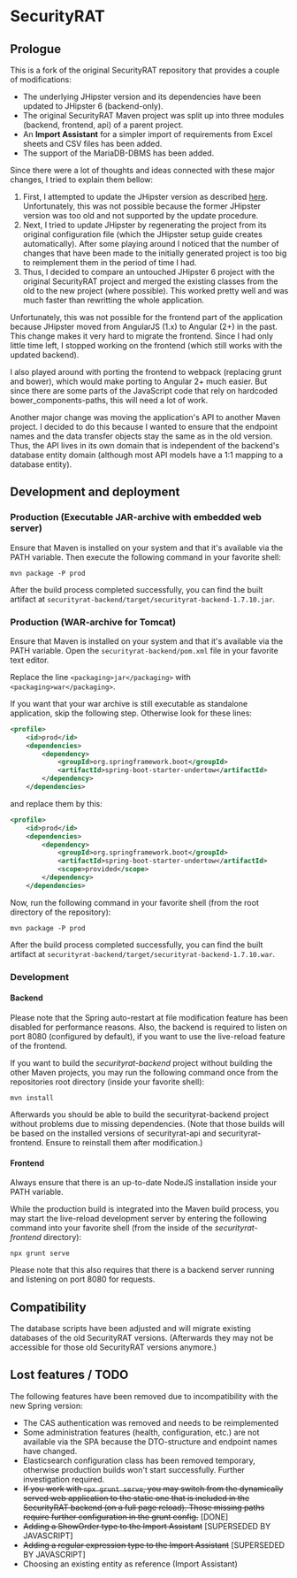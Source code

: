 # SecurityRAT

## Prologue

This is a fork of the original SecurityRAT repository that provides a couple of
modifications:

 * The underlying JHipster version and its dependencies have been updated to
   JHipster 6 (backend-only).
 * The original SecurityRAT Maven project was split up into three modules
   (backend, frontend, api) of a parent project.
 * An **Import Assistant** for a simpler import of requirements from Excel
   sheets and CSV files has been added.
 * The support of the MariaDB-DBMS has been added.

Since there were a lot of thoughts and ideas connected with these major
changes, I tried to explain them bellow:

1. First, I attempted to update the JHipster version as described
   [here](https://www.jhipster.tech/upgrading-an-application/). Unfortunately,
   this was not possible because the former JHipster version was too old and
   not supported by the update procedure.
2. Next, I tried to update JHipster by regenerating the project from its
   original configuration file (which the JHipster setup guide creates
   automatically).
   After some playing around I noticed that the number of changes that have
   been made to the initially generated project is too big to reimplement them
   in the period of time I had.
3. Thus, I decided to compare an untouched JHipster 6 project with the original
   SecurityRAT project and merged the existing classes from the old to the new
   project (where possible). This worked pretty well and was much faster than
   rewritting the whole application.

Unfortunately, this was not possible for the frontend part of the application
because JHipster moved from AngularJS (1.x) to Angular (2+) in the past. This
change makes it very hard to migrate the frontend. Since I had only little time
left, I stopped working on the frontend (which still works with the updated
backend).

I also played around with porting the frontend to webpack (replacing grunt and
bower), which would make porting to Angular 2+ much easier. But since there are
some parts of the JavaScript code that rely on hardcoded
bower_components-paths, this will need a lot of work.

Another major change was moving the application's API to another Maven project.
I decided to do this because I wanted to ensure that the endpoint names and the
data transfer objects stay the same as in the old version. Thus, the API lives
in its own domain that is independent of the backend's database entity domain
(although most API models have a 1:1 mapping to a database entity).

## Development and deployment

### Production (Executable JAR-archive with embedded web server)

Ensure that Maven is installed on your system and that it's available via the
PATH variable. Then execute the following command in your favorite shell:

```shell
mvn package -P prod
```

After the build process completed successfully, you can find the built artifact
at `securityrat-backend/target/securityrat-backend-1.7.10.jar`.

### Production (WAR-archive for Tomcat)

Ensure that Maven is installed on your system and that it's available via the
PATH variable. Open the `securityrat-backend/pom.xml` file in your favorite
text editor.

Replace the line `<packaging>jar</packaging>` with
`<packaging>war</packaging>`.

If you want that your war archive is still executable as standalone
application, skip the following step. Otherwise look for these lines:

```xml
<profile>
    <id>prod</id>
    <dependencies>
        <dependency>
            <groupId>org.springframework.boot</groupId>
            <artifactId>spring-boot-starter-undertow</artifactId>
        </dependency>
    </dependencies>
```

and replace them by this:

```xml
<profile>
    <id>prod</id>
    <dependencies>
        <dependency>
            <groupId>org.springframework.boot</groupId>
            <artifactId>spring-boot-starter-undertow</artifactId>
            <scope>provided</scope>
        </dependency>
    </dependencies>
```

Now, run the following command in your favorite shell (from the root directory
of the repository):

```shell
mvn package -P prod
```

After the build process completed successfully, you can find the built artifact
at `securityrat-backend/target/securityrat-backend-1.7.10.war`.

### Development

#### Backend

Please note that the Spring auto-restart at file modification feature has been
disabled for performance reasons. Also, the backend is required to listen on
port 8080 (configured by default), if you want to use the live-reload feature
of the frontend.

If you want to build the *securityrat-backend* project without building the
other Maven projects, you may run the following command once from the
repositories root directory (inside your favorite shell):

```shell
mvn install
```

Afterwards you should be able to build the securityrat-backend project without
problems due to missing dependencies. (Note that those builds will be based on
the installed versions of securityrat-api and securityrat-frontend. Ensure to
reinstall them after modification.)

#### Frontend

Always ensure that there is an up-to-date NodeJS installation inside your PATH
variable.

While the production build is integrated into the Maven build process, you may
start the live-reload development server by entering the following command into
your favorite shell (from the inside of the *securityrat-frontend* directory):

```shell
npx grunt serve
```

Please note that this also requires that there is a backend server running and
listening on port 8080 for requests.

## Compatibility

The database scripts have been adjusted and will migrate existing databases of
the old SecurityRAT versions. (Afterwards they may not be accessible for those
old SecurityRAT versions anymore.)

## Lost features / TODO

The following features have been removed due to incompatibility with the new
Spring version:

 * The CAS authentication was removed and needs to be reimplemented
 * Some administration features (health, configuration, etc.) are not available
   via the SPA because the DTO-structure and endpoint names have changed.
 * Elasticsearch configuration class has been removed temporary, otherwise
   production builds won't start successfully. Further investigation required.
 * ~~If you work with `npx grunt serve`, you may switch from the dynamically
   served web application to the static one that is included in the SecurityRAT
   backend (on a full page reload). Those missing paths require further
   configuration in the grunt config.~~ [DONE]
 * ~~Adding a ShowOrder type to the Import Assistant~~ [SUPERSEDED BY JAVASCRIPT] 
 * ~~Adding a regular expression type to the Import Assistant~~ [SUPERSEDED BY JAVASCRIPT]
 * Choosing an existing entity as reference (Import Assistant)
